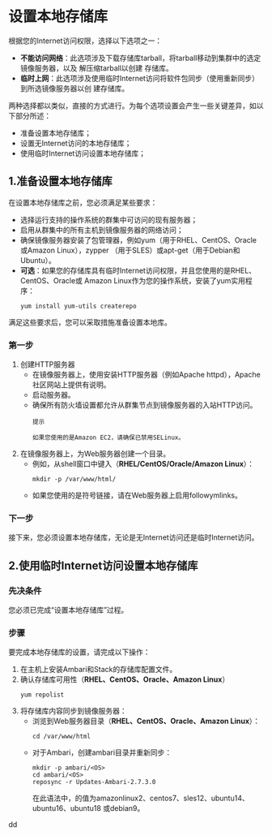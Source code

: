 设置本地存储库
================================================================================
根据您的Internet访问权限，选择以下选项之一：
+ **不能访问网络**：此选项涉及下载存储库tarball，将tarball移动到集群中的选定镜像服务器，以及
解压缩tarball以创建
存储库。
+ **临时上网**：此选项涉及使用临时Internet访问将软件包同步（使用重新同步）到所选镜像服务器以创
建存储库。

两种选择都以类似，直接的方式进行。为每个选项设置会产生一些关键差异，如以下部分所述：
+ 准备设置本地存储库；
+ 设置无Internet访问的本地存储库；
+ 使用临时Internet访问设置本地存储库；

## 1.准备设置本地存储库
在设置本地存储库之前，您必须满足某些要求：
+ 选择运行支持的操作系统的群集中可访问的现有服务器；
+ 启用从群集中的所有主机到镜像服务器的网络访问；
+ 确保镜像服务器安装了包管理器，例如yum（用于RHEL、CentOS、Oracle或Amazon Linux），zypper
（用于SLES）或apt-get（用于Debian和Ubuntu）。
+ **可选**：如果您的存储库具有临时Internet访问权限，并且您使用的是RHEL、CentOS、Oracle或
Amazon Linux作为您的操作系统，安装了yum实用程序：
    ```shell
    yum install yum-utils createrepo
    ```

满足这些要求后，您可以采取措施准备设置本地库。

### 第一步
1. 创建HTTP服务器
    + 在镜像服务器上，使用安装HTTP服务器（例如Apache httpd），Apache社区网站上提供有说明。
    + 启动服务器。
    + 确保所有防火墙设置都允许从群集节点到镜像服务器的入站HTTP访问。
        ```
        提示

        如果您使用的是Amazon EC2，请确保已禁用SELinux。
        ```
2. 在镜像服务器上，为Web服务器创建一个目录。
    + 例如，从shell窗口中键入（**RHEL/CentOS/Oracle/Amazon Linux**）：
        ```shell
        mkdir -p /var/www/html/
        ```
    + 如果您使用的是符号链接，请在Web服务器上启用followymlinks。

### 下一步
接下来，您必须设置本地存储库，无论是无Internet访问还是临时Internet访问。

## 2.使用临时Internet访问设置本地存储库

### 先决条件
您必须已完成“设置本地存储库”过程。

### 步骤
要完成本地存储库的设置，请完成以下操作：
1. 在主机上安装Ambari和Stack的存储库配置文件。
2. 确认存储库可用性（**RHEL、CentOS、Oracle、Amazon Linux**）
    ```shell
    yum repolist
    ```
3. 将存储库内容同步到镜像服务器：
    + 浏览到Web服务器目录（**RHEL、CentOS、Oracle、Amazon Linux**）：
        ```shell
        cd /var/www/html
        ```
    + 对于Ambari，创建ambari目录并重新同步：
        ```shell
        mkdir -p ambari/<OS>
        cd ambari/<OS>
        reposync -r Updates-Ambari-2.7.3.0
        ```
        在此语法中，<OS>的值为amazonlinux2、centos7、sles12、ubuntu14、ubuntu16、ubuntu18
        或debian9。



































dd
